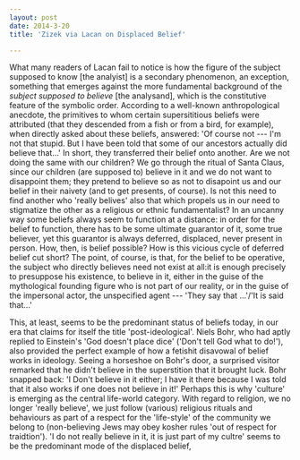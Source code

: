 ```yaml
---
layout: post
date: 2014-3-20
title: 'Zizek via Lacan on Displaced Belief'

---
```


What many readers of Lacan fail to notice is how the figure of the
subject supposed to know [the analyist] is a secondary phenomenon, an
exception, something that emerges against the more fundamental
background of the _subject supposed to believe_ [the analysand], which
is the constitutive feature of the symbolic order. According to a
well-known anthropological anecdote, the primitives to whom certain
supersititious beliefs were attributed (that they descended from a
fish or from a bird, for example), when directly asked about these
beliefs, answered: 'Of course not --- I'm not that stupid. But I have
been told that some of our ancestors actually did believe that...' In
short, they transferred their belief onto another. Are we not doing
the same with our children? We go through the ritual of Santa Claus,
since our children (are supposed to) believe in it and we do not want
to disappoint them; they pretend to believe so as not to disapoint us
and our belief in their naivety (and to get presents, of course). Is
not this need to find another who 'really belives' also that which
propels us in our need to stigmatize the other as a religious or
ethnic fundamentalist? In an uncanny way some beliefs always seem to
function at a distance: in order for the belief to function, there has
to be some ultimate guarantor of it, some true believer, yet this
guarantor is always deferred, displaced, never present in person. How,
then, is belief possible? How is this vicious cycle of deferred belief
cut short? The point, of course, is that, for the belief to be
operative, the subject who directly believes need not exist at all:it
is enough precisely to presuppose his existence, to believe in it,
either in the guise of the mythological founding figure who is not
part of our reality, or in the guise of the impersonal actor, the
unspecified agent --- 'They say that ...'/'It is said that...'

This, at least, seems to be the predominant status of beliefs today,
in our era that claims for itself the title 'post-ideological'. Niels
Bohr, who had aptly replied to Einstein's 'God doesn't place dice'
('Don't tell God what to do!'), also provided the perfect example of
how a fetishit disavowal of belief works in ideology. Seeing a
horseshoe on Bohr's door, a surprised visitor remarked that he didn't
believe in the superstition that it brought luck. Bohr snapped back:
'I Don't believe in it either; I have it there because I was told that
it also works if one does not believe in it!' Perhaps this is why
'culture' is emerging as the central life-world category. With regard
to religion, we no longer 'really believe', we just follow (various)
religious rituals and behaviours as part of a respect for the
'life-style' of the community we belong to (non-believing Jews may
obey kosher rules 'out of respect for traidtion'). 'I do not really
believe in it, it is just part of my cultre' seems to be the
predominant mode of the displaced belief,
